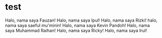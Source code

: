 # test

Halo, nama saya Fauzan!
Halo, nama saya Ipul!
Halo, nama saya Rizki!
halo, nama saya saeful mu'minin!
Halo, nama saya Kevin Pandoh!
Halo, nama saya Muhammad Raihan!
Halo, nama saya Ricky!
Halo, nama saya Irul!
